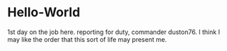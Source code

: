 # Hello-World

1st day on the job here. reporting for duty, commander duston76.
I think I may like the order that this sort of life may present me.

